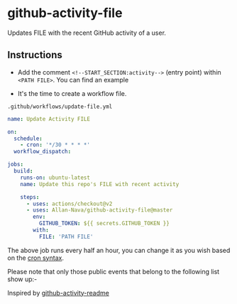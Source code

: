 # github-activity-file

Updates FILE with the recent GitHub activity of a user.


## Instructions

- Add the comment `<!--START_SECTION:activity-->` (entry point) within `<PATH FILE>`. You can find an example


- It's the time to create a workflow file.

`.github/workflows/update-file.yml`

```yml
name: Update Activity FILE

on:
  schedule:
    - cron: '*/30 * * * *'
  workflow_dispatch:

jobs:
  build:
    runs-on: ubuntu-latest
    name: Update this repo's FILE with recent activity

    steps:
      - uses: actions/checkout@v2
      - uses: Allan-Nava/github-activity-file@master
        env:
          GITHUB_TOKEN: ${{ secrets.GITHUB_TOKEN }}
        with:
          FILE: 'PATH FILE'
```


The above job runs every half an hour, you can change it as you wish based on the [cron syntax](https://jasonet.co/posts/scheduled-actions/#the-cron-syntax).

Please note that only those public events that belong to the following list show up:-


Inspired by <a href="https://github.com/jamesgeorge007/github-activity-readme" _target="blank">github-activity-readme</a>